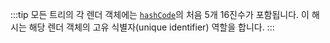 :::tip
모든 트리의 각 렌더 객체에는 [`hashCode`][]의 처음 5개 16진수가 포함됩니다. 
이 해시는 해당 렌더 객체의 고유 식별자(unique identifier) 역할을 합니다.
:::

[`hashCode`]: {{site.api}}/flutter/rendering/TextSelectionPoint/hashCode.html